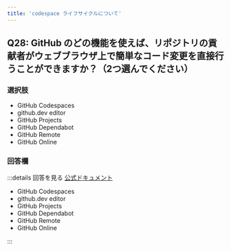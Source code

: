 ```yaml
---
title: 'codespace ライフサイクルについて'
---
```


## Q28: GitHub のどの機能を使えば、リポジトリの貢献者がウェブブラウザ上で簡単なコード変更を直接行うことができますか？（2つ選んでください）

### 選択肢

- GitHub Codespaces
- github.dev editor
- GitHub Projects
- GitHub Dependabot
- GitHub Remote
- GitHub Online

### 回答欄

:::details 回答を見る
[公式ドキュメント](https://docs.github.com/ja/codespaces/overviews)

- GitHub Codespaces
- github.dev editor
- GitHub Projects
- GitHub Dependabot
- GitHub Remote
- GitHub Online

:::
